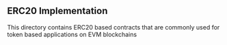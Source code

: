 ## ERC20 Implementation
This directory contains ERC20 based contracts that are commonly used for token based applications on EVM blockchains